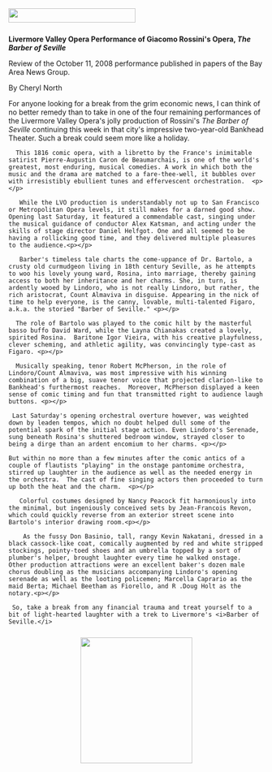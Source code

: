 <!-- MAIN TABLE -->
<tr class="table_main" >
<td class="td_center" valign="top">

<img src="images/title_reviews.gif" width="250" height="28" vspace="10" /><br />




<b>Livermore Valley Opera Performance of Giacomo Rossini's Opera, <i>The Barber of Seville</i></b>
<p></p>



Review of the October 11, 2008 performance published in papers of the Bay Area News Group.<p></p>


By Cheryl North
<p></p>

<!Insert Text Here>

For anyone looking for a break from the grim economic news, I can think of no better remedy than to take in one of the four remaining performances of the Livermore Valley Opera's jolly production of Rossini's <i>The Barber of Seville</i> continuing this week in that city's impressive two-year-old Bankhead Theater.  Such a break could seem more like a holiday.<p></p>    

      This 1816 comic opera, with a libretto by the France's inimitable satirist Pierre-Augustin Caron de Beaumarchais, is one of the world's greatest, most enduring, musical comedies. A work in which both the music and the drama are matched to a fare-thee-well, it bubbles over with irresistibly ebullient tunes and effervescent orchestration.  <p></p>

       While the LVO production is understandably not up to San Francisco or Metropolitan Opera levels, it still makes for a darned good show. Opening last Saturday, it featured a commendable cast, singing under the musical guidance of conductor Alex Katsman, and acting under the skills of stage director Daniel Helfgot. One and all seemed to be having a rollicking good time, and they delivered multiple pleasures to the audience.<p></p>  

       Barber's timeless tale charts the come-uppance of Dr. Bartolo, a crusty old curmudgeon living in 18th century Seville, as he attempts to woo his lovely young ward, Rosina, into marriage, thereby gaining access to both her inheritance and her charms. She, in turn, is ardently wooed by Lindoro, who is not really Lindoro, but rather, the rich aristocrat, Count Almaviva in disguise. Appearing in the nick of time to help everyone, is the canny, lovable, multi-talented Figaro, a.k.a. the storied "Barber of Seville." <p></p>

      The role of Bartolo was played to the comic hilt by the masterful basso buffo David Ward, while the Layna Chianakas created a lovely, spirited Rosina.  Baritone Igor Vieira, with his creative playfulness, clever scheming, and athletic agility, was convincingly type-cast as Figaro. <p></p> 

      Musically speaking, tenor Robert McPherson, in the role of Lindoro/Count Almaviva, was most impressive with his winning combination of a big, suave tenor voice that projected clarion-like to Bankhead's furthermost reaches.  Moreover, McPherson displayed a keen sense of comic timing and fun that transmitted right to audience laugh buttons. <p></p>

     Last Saturday's opening orchestral overture however, was weighted down by leaden tempos, which no doubt helped dull some of the potential spark of the initial stage action. Even Lindoro's Serenade, sung beneath Rosina's shuttered bedroom window, strayed closer to being a dirge than an ardent encomium to her charms. <p></p> 

    But within no more than a few minutes after the comic antics of a couple of flautists "playing" in the onstage pantomime orchestra, stirred up laughter in the audience as well as the needed energy in the orchestra.  The cast of fine singing actors then proceeded to turn up both the heat and the charm.  <p></p>     

       Colorful costumes designed by Nancy Peacock fit harmoniously into the minimal, but ingeniously conceived sets by Jean-Francois Revon, which could quickly reverse from an exterior street scene into Bartolo's interior drawing room.<p></p>

        As the fussy Don Basinio, tall, rangy Kevin Nakatani, dressed in a black cassock-like coat, comically augmented by red and white stripped stockings, pointy-toed shoes and an umbrella topped by a sort of plumber's helper, brought laughter every time he walked onstage.  Other production attractions were an excellent baker's dozen male chorus doubling as the musicians accompanying Lindoro's opening serenade as well as the looting policemen; Marcella Caprario as the maid Berta; Michael Beetham as Fiorello, and R .Doug Holt as the notary.<p></p> 

     So, take a break from any financial trauma and treat yourself to a bit of light-hearted laughter with a trek to Livermore's <i>Barber of Seville.</i> 




<p></p> <p></p> <p></p> <center>

<!-- LEFT TO RIGHT CELL CHANGE -->
</td><td class="td_right">

<img src="images/logos_newspaper.gif" width="220" height="248" vspace="10" /><br />

<p></p>





</td></tr></table>
</td></tr></table>

<br /><br />


<img src="images/btn_articles_on.gif" height="1" width="1" />
<img src="images/btn_casestudies_on.gif" height="1" width="1" />
<img src="images/btn_cheryl_on.gif" height="1" width="1" />
<img src="images/btn_cheryl_p_on.gif" height="1" width="1" />
<img src="images/btn_clients_on.gif" height="1" width="1" />
<img src="images/btn_contact_on.gif" height="1" width="1" />
<img src="images/btn_history_on.gif" height="1" width="1" />
<img src="images/btn_home_on.gif" height="1" width="1" />
<img src="images/btn_interviews_on.gif" height="1" width="1" />
<img src="images/btn_resume_on.gif" height="1" width="1" />
<img src="images/btn_reviews_on.gif" height="1" width="1" />
<img src="images/btn_services_on.gif" height="1" width="1" />
<img src="images/btn_warner_on.gif" height="1" width="1" />
<img src="images/btn_warner_p_on.gif" height="1" width="1" />

<!-- EXTERNAL LINKS -->
<div style="position: absolute; top: -20px; left: -20px;">
<a href="http://www.dunningmarketing.com">.</a>
<a href="http://www.witnessamerica.com">.</a>
<a href="http://www.witnessamerica.com/camcorders">.</a>
<a href="http://www.ksql.com">.</a>
<a href="http://www.ascendaviation.com">.</a>
<a href="http://www.echovalleysupply.com">.</a>
<a href="http://www.northworks.net">.</a>
<a href="http://www.attainia.com">.</a>
<a href="http://www.briandunning.com">.</a>
</div>
<!-- END EXTERNAL LINKS -->

</body>
</html>
